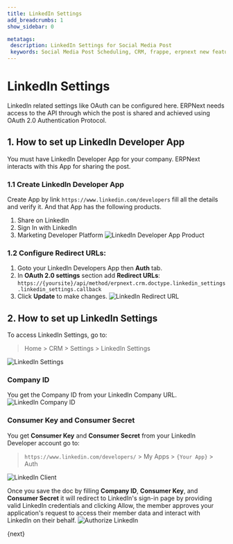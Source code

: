 ```yaml
---
title: LinkedIn Settings
add_breadcrumbs: 1
show_sidebar: 0

metatags:
 description: LinkedIn Settings for Social Media Post
 keywords: Social Media Post Scheduling, CRM, frappe, erpnext new features, erp, open source erp, free erp, security
---
```


# LinkedIn Settings

LinkedIn related settings like OAuth can be configured here. ERPNext needs access to the API through which the post is shared and achieved using OAuth 2.0 Authentication Protocol.

## 1. How to set up LinkedIn Developer App

You must have LinkedIn Developer App for your company. ERPNext interacts with this App for sharing the post.

### 1.1 Create LinkedIn Developer App

Create App by link `https://www.linkedin.com/developers` fill all the details and verify it. And that App has the following products.

1. Share on LinkedIn
2. Sign In with LinkedIn
3. Marketing Developer Platform
![LinkedIn Developer App Product](/docs/v13/assets/img/crm/linkedin-dev-products.png)

### 1.2 Configure Redirect URLs:

1. Goto your LinkedIn Developers App then **Auth** tab.
2. In **OAuth 2.0 settings** section add **Redirect URLs**:
`https://{yoursite}/api/method/erpnext.crm.doctype.linkedin_settings.linkedin_settings.callback`
3. Click **Update** to make changes.
![LinkedIn Redirect URL](/docs/v13/assets/img/crm/linkedin-redirect-urls.png)

## 2. How to set up LinkedIn Settings

To access LinkedIn Settings, go to:
> Home > CRM > Settings > LinkedIn Settings

![LinkedIn Settings](/docs/v13/assets/img/crm/linkedin-settings.png)

### Company ID
You get the Company ID from your LinkedIn Company URL.
![LinkedIn Company ID](/docs/v13/assets/img/crm/linkedin-company-id.png)

### Consumer Key and Consumer Secret
You get **Consumer Key** and **Consumer Secret** from your LinkedIn Developer account go to:
> `https://www.linkedin.com/developers/` > My Apps > `{Your App}` > Auth

![LinkedIn Client](/docs/v13/assets/img/crm/linkedin-client.png)

Once you save the doc by filling **Company ID**, **Consumer Key**, and **Consumer Secret** it will redirect to LinkedIn's sign-in page by providing valid LinkedIn credentials and clicking Allow, the member approves your application's request to access their member data and interact with LinkedIn on their behalf.
![Authorize LinkedIn](/docs/v13/assets/img/crm/authorize-linkedin.jpg)

{next}